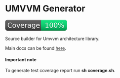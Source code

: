 # UMVVM Generator

[![Code Coverage](./coverage_badge.svg)](https://github.com/red-collar-dev/umvvm/tree/main/packages/umvvm_generator/test)

Source builder for Umvvm architecture library.

Main docs can be found [here](https://github.com/red-collar-dev/umvvm/blob/main/packages/umvvm/README.md).

#### Important note

To generate test coverage report run <b>sh coverage.sh</b>.